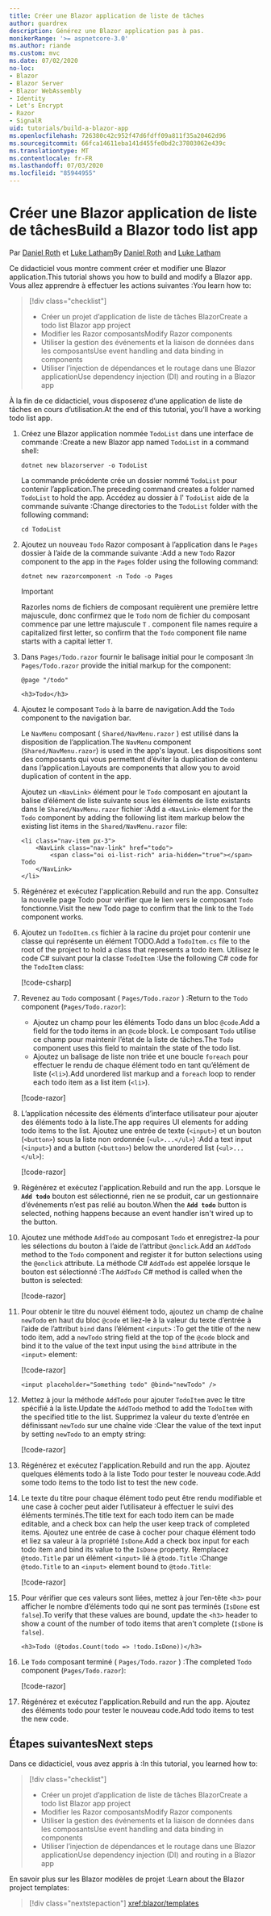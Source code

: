 ```yaml
---
title: Créer une Blazor application de liste de tâches
author: guardrex
description: Générez une Blazor application pas à pas.
monikerRange: '>= aspnetcore-3.0'
ms.author: riande
ms.custom: mvc
ms.date: 07/02/2020
no-loc:
- Blazor
- Blazor Server
- Blazor WebAssembly
- Identity
- Let's Encrypt
- Razor
- SignalR
uid: tutorials/build-a-blazor-app
ms.openlocfilehash: 726380c42c952f47d6fdff09a811f35a20462d96
ms.sourcegitcommit: 66fca14611eba141d455fe0bd2c37803062e439c
ms.translationtype: MT
ms.contentlocale: fr-FR
ms.lasthandoff: 07/03/2020
ms.locfileid: "85944955"
---
```

# <a name="build-a-blazor-todo-list-app"></a><span data-ttu-id="0a328-103">Créer une Blazor application de liste de tâches</span><span class="sxs-lookup"><span data-stu-id="0a328-103">Build a Blazor todo list app</span></span>

<span data-ttu-id="0a328-104">Par [Daniel Roth](https://github.com/danroth27) et [Luke Latham](https://github.com/guardrex)</span><span class="sxs-lookup"><span data-stu-id="0a328-104">By [Daniel Roth](https://github.com/danroth27) and [Luke Latham](https://github.com/guardrex)</span></span>

<span data-ttu-id="0a328-105">Ce didacticiel vous montre comment créer et modifier une Blazor application.</span><span class="sxs-lookup"><span data-stu-id="0a328-105">This tutorial shows you how to build and modify a Blazor app.</span></span> <span data-ttu-id="0a328-106">Vous allez apprendre à effectuer les actions suivantes :</span><span class="sxs-lookup"><span data-stu-id="0a328-106">You learn how to:</span></span>

> [!div class="checklist"]
> * <span data-ttu-id="0a328-107">Créer un projet d’application de liste de tâches Blazor</span><span class="sxs-lookup"><span data-stu-id="0a328-107">Create a todo list Blazor app project</span></span>
> * <span data-ttu-id="0a328-108">Modifier les Razor composants</span><span class="sxs-lookup"><span data-stu-id="0a328-108">Modify Razor components</span></span>
> * <span data-ttu-id="0a328-109">Utiliser la gestion des événements et la liaison de données dans les composants</span><span class="sxs-lookup"><span data-stu-id="0a328-109">Use event handling and data binding in components</span></span>
> * <span data-ttu-id="0a328-110">Utiliser l’injection de dépendances et le routage dans une Blazor application</span><span class="sxs-lookup"><span data-stu-id="0a328-110">Use dependency injection (DI) and routing in a Blazor app</span></span>

<span data-ttu-id="0a328-111">À la fin de ce didacticiel, vous disposerez d’une application de liste de tâches en cours d’utilisation.</span><span class="sxs-lookup"><span data-stu-id="0a328-111">At the end of this tutorial, you'll have a working todo list app.</span></span>

1. <span data-ttu-id="0a328-112">Créez une Blazor application nommée `TodoList` dans une interface de commande :</span><span class="sxs-lookup"><span data-stu-id="0a328-112">Create a new Blazor app named `TodoList` in a command shell:</span></span>

   ```dotnetcli
   dotnet new blazorserver -o TodoList
   ```

   <span data-ttu-id="0a328-113">La commande précédente crée un dossier nommé `TodoList` pour contenir l’application.</span><span class="sxs-lookup"><span data-stu-id="0a328-113">The preceding command creates a folder named `TodoList` to hold the app.</span></span> <span data-ttu-id="0a328-114">Accédez au dossier à l' `TodoList` aide de la commande suivante :</span><span class="sxs-lookup"><span data-stu-id="0a328-114">Change directories to the `TodoList` folder with the following command:</span></span>

   ```dotnetcli
   cd TodoList
   ```

1. <span data-ttu-id="0a328-115">Ajoutez un nouveau `Todo` Razor composant à l’application dans le `Pages` dossier à l’aide de la commande suivante :</span><span class="sxs-lookup"><span data-stu-id="0a328-115">Add a new `Todo` Razor component to the app in the `Pages` folder using the following command:</span></span>

   ```dotnetcli
   dotnet new razorcomponent -n Todo -o Pages
   ```

   > [!IMPORTANT]
   > Razor<span data-ttu-id="0a328-116">les noms de fichiers de composant requièrent une première lettre majuscule, donc confirmez que le `Todo` nom de fichier du composant commence par une lettre majuscule `T` .</span><span class="sxs-lookup"><span data-stu-id="0a328-116"> component file names require a capitalized first letter, so confirm that the `Todo` component file name starts with a capital letter `T`.</span></span>

1. <span data-ttu-id="0a328-117">Dans `Pages/Todo.razor` fournir le balisage initial pour le composant :</span><span class="sxs-lookup"><span data-stu-id="0a328-117">In `Pages/Todo.razor` provide the initial markup for the component:</span></span>

   ```razor
   @page "/todo"

   <h3>Todo</h3>
   ```

1. <span data-ttu-id="0a328-118">Ajoutez le composant `Todo` à la barre de navigation.</span><span class="sxs-lookup"><span data-stu-id="0a328-118">Add the `Todo` component to the navigation bar.</span></span>

   <span data-ttu-id="0a328-119">Le `NavMenu` composant ( `Shared/NavMenu.razor` ) est utilisé dans la disposition de l’application.</span><span class="sxs-lookup"><span data-stu-id="0a328-119">The `NavMenu` component (`Shared/NavMenu.razor`) is used in the app's layout.</span></span> <span data-ttu-id="0a328-120">Les dispositions sont des composants qui vous permettent d’éviter la duplication de contenu dans l’application.</span><span class="sxs-lookup"><span data-stu-id="0a328-120">Layouts are components that allow you to avoid duplication of content in the app.</span></span>

   <span data-ttu-id="0a328-121">Ajoutez un `<NavLink>` élément pour le `Todo` composant en ajoutant la balise d’élément de liste suivante sous les éléments de liste existants dans le `Shared/NavMenu.razor` fichier :</span><span class="sxs-lookup"><span data-stu-id="0a328-121">Add a `<NavLink>` element for the `Todo` component by adding the following list item markup below the existing list items in the `Shared/NavMenu.razor` file:</span></span>

   ```razor
   <li class="nav-item px-3">
       <NavLink class="nav-link" href="todo">
           <span class="oi oi-list-rich" aria-hidden="true"></span> Todo
       </NavLink>
   </li>
   ```

1. <span data-ttu-id="0a328-122">Régénérez et exécutez l'application.</span><span class="sxs-lookup"><span data-stu-id="0a328-122">Rebuild and run the app.</span></span> <span data-ttu-id="0a328-123">Consultez la nouvelle page Todo pour vérifier que le lien vers le composant `Todo` fonctionne.</span><span class="sxs-lookup"><span data-stu-id="0a328-123">Visit the new Todo page to confirm that the link to the `Todo` component works.</span></span>

1. <span data-ttu-id="0a328-124">Ajoutez un `TodoItem.cs` fichier à la racine du projet pour contenir une classe qui représente un élément TODO.</span><span class="sxs-lookup"><span data-stu-id="0a328-124">Add a `TodoItem.cs` file to the root of the project to hold a class that represents a todo item.</span></span> <span data-ttu-id="0a328-125">Utilisez le code C# suivant pour la classe `TodoItem` :</span><span class="sxs-lookup"><span data-stu-id="0a328-125">Use the following C# code for the `TodoItem` class:</span></span>

   [!code-csharp[](build-a-blazor-app/samples_snapshot/3.x/TodoItem.cs)]

1. <span data-ttu-id="0a328-126">Revenez au `Todo` composant ( `Pages/Todo.razor` ) :</span><span class="sxs-lookup"><span data-stu-id="0a328-126">Return to the `Todo` component (`Pages/Todo.razor`):</span></span>

   * <span data-ttu-id="0a328-127">Ajoutez un champ pour les éléments Todo dans un bloc `@code`.</span><span class="sxs-lookup"><span data-stu-id="0a328-127">Add a field for the todo items in an `@code` block.</span></span> <span data-ttu-id="0a328-128">Le composant `Todo` utilise ce champ pour maintenir l’état de la liste de tâches.</span><span class="sxs-lookup"><span data-stu-id="0a328-128">The `Todo` component uses this field to maintain the state of the todo list.</span></span>
   * <span data-ttu-id="0a328-129">Ajoutez un balisage de liste non triée et une boucle `foreach` pour effectuer le rendu de chaque élément todo en tant qu’élément de liste (`<li>`).</span><span class="sxs-lookup"><span data-stu-id="0a328-129">Add unordered list markup and a `foreach` loop to render each todo item as a list item (`<li>`).</span></span>

   [!code-razor[](build-a-blazor-app/samples_snapshot/3.x/ToDo4.razor?highlight=5-10,12-14)]

1. <span data-ttu-id="0a328-130">L’application nécessite des éléments d’interface utilisateur pour ajouter des éléments todo à la liste.</span><span class="sxs-lookup"><span data-stu-id="0a328-130">The app requires UI elements for adding todo items to the list.</span></span> <span data-ttu-id="0a328-131">Ajoutez une entrée de texte (`<input>`) et un bouton (`<button>`) sous la liste non ordonnée (`<ul>...</ul>`) :</span><span class="sxs-lookup"><span data-stu-id="0a328-131">Add a text input (`<input>`) and a button (`<button>`) below the unordered list (`<ul>...</ul>`):</span></span>

   [!code-razor[](build-a-blazor-app/samples_snapshot/3.x/ToDo5.razor?highlight=12-13)]

1. <span data-ttu-id="0a328-132">Régénérez et exécutez l'application.</span><span class="sxs-lookup"><span data-stu-id="0a328-132">Rebuild and run the app.</span></span> <span data-ttu-id="0a328-133">Lorsque le **`Add todo`** bouton est sélectionné, rien ne se produit, car un gestionnaire d’événements n’est pas relié au bouton.</span><span class="sxs-lookup"><span data-stu-id="0a328-133">When the **`Add todo`** button is selected, nothing happens because an event handler isn't wired up to the button.</span></span>

1. <span data-ttu-id="0a328-134">Ajoutez une méthode `AddTodo` au composant `Todo` et enregistrez-la pour les sélections du bouton à l’aide de l’attribut `@onclick`.</span><span class="sxs-lookup"><span data-stu-id="0a328-134">Add an `AddTodo` method to the `Todo` component and register it for button selections using the `@onclick` attribute.</span></span> <span data-ttu-id="0a328-135">La méthode C# `AddTodo` est appelée lorsque le bouton est sélectionné :</span><span class="sxs-lookup"><span data-stu-id="0a328-135">The `AddTodo` C# method is called when the button is selected:</span></span>

   [!code-razor[](build-a-blazor-app/samples_snapshot/3.x/ToDo6.razor?highlight=2,7-10)]

1. <span data-ttu-id="0a328-136">Pour obtenir le titre du nouvel élément todo, ajoutez un champ de chaîne `newTodo` en haut du bloc `@code` et liez-le à la valeur du texte d’entrée à l’aide de l’attribut `bind` dans l’élément `<input>` :</span><span class="sxs-lookup"><span data-stu-id="0a328-136">To get the title of the new todo item, add a `newTodo` string field at the top of the `@code` block and bind it to the value of the text input using the `bind` attribute in the `<input>` element:</span></span>

   [!code-razor[](build-a-blazor-app/samples_snapshot/3.x/ToDo7.razor?highlight=2)]

   ```razor
   <input placeholder="Something todo" @bind="newTodo" />
   ```

1. <span data-ttu-id="0a328-137">Mettez à jour la méthode `AddTodo` pour ajouter `TodoItem` avec le titre spécifié à la liste.</span><span class="sxs-lookup"><span data-stu-id="0a328-137">Update the `AddTodo` method to add the `TodoItem` with the specified title to the list.</span></span> <span data-ttu-id="0a328-138">Supprimez la valeur du texte d’entrée en définissant `newTodo` sur une chaîne vide :</span><span class="sxs-lookup"><span data-stu-id="0a328-138">Clear the value of the text input by setting `newTodo` to an empty string:</span></span>

   [!code-razor[](build-a-blazor-app/samples_snapshot/3.x/ToDo8.razor?highlight=19-26)]

1. <span data-ttu-id="0a328-139">Régénérez et exécutez l'application.</span><span class="sxs-lookup"><span data-stu-id="0a328-139">Rebuild and run the app.</span></span> <span data-ttu-id="0a328-140">Ajoutez quelques éléments todo à la liste Todo pour tester le nouveau code.</span><span class="sxs-lookup"><span data-stu-id="0a328-140">Add some todo items to the todo list to test the new code.</span></span>

1. <span data-ttu-id="0a328-141">Le texte du titre pour chaque élément todo peut être rendu modifiable et une case à cocher peut aider l’utilisateur à effectuer le suivi des éléments terminés.</span><span class="sxs-lookup"><span data-stu-id="0a328-141">The title text for each todo item can be made editable, and a check box can help the user keep track of completed items.</span></span> <span data-ttu-id="0a328-142">Ajoutez une entrée de case à cocher pour chaque élément todo et liez sa valeur à la propriété `IsDone`.</span><span class="sxs-lookup"><span data-stu-id="0a328-142">Add a check box input for each todo item and bind its value to the `IsDone` property.</span></span> <span data-ttu-id="0a328-143">Remplacez `@todo.Title` par un élément `<input>` lié à `@todo.Title` :</span><span class="sxs-lookup"><span data-stu-id="0a328-143">Change `@todo.Title` to an `<input>` element bound to `@todo.Title`:</span></span>

   [!code-razor[](build-a-blazor-app/samples_snapshot/3.x/ToDo9.razor?highlight=5-6)]

1. <span data-ttu-id="0a328-144">Pour vérifier que ces valeurs sont liées, mettez à jour l’en-tête `<h3>` pour afficher le nombre d’éléments todo qui ne sont pas terminés (`IsDone` est `false`).</span><span class="sxs-lookup"><span data-stu-id="0a328-144">To verify that these values are bound, update the `<h3>` header to show a count of the number of todo items that aren't complete (`IsDone` is `false`).</span></span>

   ```razor
   <h3>Todo (@todos.Count(todo => !todo.IsDone))</h3>
   ```

1. <span data-ttu-id="0a328-145">Le `Todo` composant terminé ( `Pages/Todo.razor` ) :</span><span class="sxs-lookup"><span data-stu-id="0a328-145">The completed `Todo` component (`Pages/Todo.razor`):</span></span>

   [!code-razor[](build-a-blazor-app/samples_snapshot/3.x/Todo.razor)]

1. <span data-ttu-id="0a328-146">Régénérez et exécutez l'application.</span><span class="sxs-lookup"><span data-stu-id="0a328-146">Rebuild and run the app.</span></span> <span data-ttu-id="0a328-147">Ajoutez des éléments todo pour tester le nouveau code.</span><span class="sxs-lookup"><span data-stu-id="0a328-147">Add todo items to test the new code.</span></span>

## <a name="next-steps"></a><span data-ttu-id="0a328-148">Étapes suivantes</span><span class="sxs-lookup"><span data-stu-id="0a328-148">Next steps</span></span>

<span data-ttu-id="0a328-149">Dans ce didacticiel, vous avez appris à :</span><span class="sxs-lookup"><span data-stu-id="0a328-149">In this tutorial, you learned how to:</span></span>

> [!div class="checklist"]
> * <span data-ttu-id="0a328-150">Créer un projet d’application de liste de tâches Blazor</span><span class="sxs-lookup"><span data-stu-id="0a328-150">Create a todo list Blazor app project</span></span>
> * <span data-ttu-id="0a328-151">Modifier les Razor composants</span><span class="sxs-lookup"><span data-stu-id="0a328-151">Modify Razor components</span></span>
> * <span data-ttu-id="0a328-152">Utiliser la gestion des événements et la liaison de données dans les composants</span><span class="sxs-lookup"><span data-stu-id="0a328-152">Use event handling and data binding in components</span></span>
> * <span data-ttu-id="0a328-153">Utiliser l’injection de dépendances et le routage dans une Blazor application</span><span class="sxs-lookup"><span data-stu-id="0a328-153">Use dependency injection (DI) and routing in a Blazor app</span></span>

<span data-ttu-id="0a328-154">En savoir plus sur les Blazor modèles de projet :</span><span class="sxs-lookup"><span data-stu-id="0a328-154">Learn about the Blazor project templates:</span></span>

> [!div class="nextstepaction"]
> <xref:blazor/templates>
